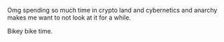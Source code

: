 Omg spending so much time in crypto land and cybernetics and anarchy makes me want to not look at it for a while. 

Bikey bike time. 